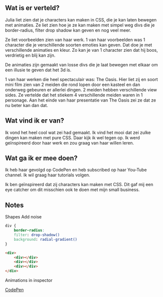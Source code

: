 ## Wat is er verteld?
Julia liet zien dat je characters kan maken in CSS, die je kan laten bewegen met animaties. Ze liet zien hoe je ze kan maken met simpel weg divs die je border-radius, filter drop shadow kan geven en nog veel meer. 

Ze liet voorbeelden zien van haar werk. 1 van haar voorbeelden was 1 character die je verschillende soorten emoties kan geven. Dat doe je met verschillende animaties en kleur. Zo kan je van 1 character zien dat hij boos, verdrietig en blij kan zijn. 

De animaties zijn gemaakt van losse divs die je laat bewegen met elkaar om een illusie te geven dat het 3d is. 

1 van haar werken die heel spectaculair was: The Oasis. Hier liet zij en soort mini film zien van 2 meiden die rond lopen door een kasteel en dan onderweg gebeuren er allerlei dingen. 2 meiden hebben verschillende view sides. Ze vertelde dat het stiekem 4 verschillende meiden waren in 1 personage. Aan het einde van haar presentatie van The Oasis zei ze dat ze nu beter kan dan dat. 

## Wat vind ik er van?
Ik vond het heel cool wat zei had gemaakt. Ik vind het mooi dat zei zulke dingen kan maken met pure CSS. Daar kijk ik wel tegen op. Ik werd geïnspireerd door haar werk en zou graag van haar willen leren.

## Wat ga ik er mee doen?
Ik heb haar gevolgd op CodePen en heb subscribed op haar You-Tube channel. Ik wil graag haar tutorials volgen. 

Ik ben geïnspireerd dat zij characters kan maken met CSS. Dit gaf mij een eye catcher om dit misschien ook te doen met mijn small business. 

## Notes
Shapes
Add noise

```css
div {
    border-radius:
    filter: drop-shadow()
    background: radial-gradient()
}
```
```html
<div>
    <div></div>
    <div></div>
    <div></div>
</div>
```

Animations in inspector

[CodePen](https://codepen.io/miocene)


